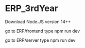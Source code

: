 # ERP_3rdYear

Download Node.JS version 14++

go to ERP/frontend
type npm run dev


go to ERP/server
type npm run dev
